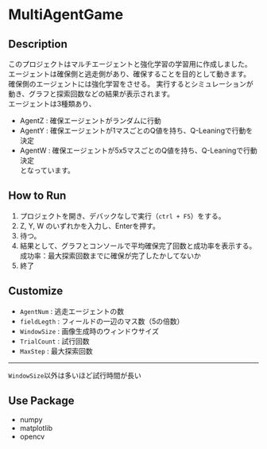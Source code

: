   # MultiAgentGame
## Description  
このプロジェクトはマルチエージェントと強化学習の学習用に作成しました。 
エージェントは確保側と逃走側があり、確保することを目的として動きます。
確保側のエージェントには強化学習をさせる。
実行するとシミュレーションが動き、グラフと探索回数などの結果が表示されます。  
エージェントは3種類あり、  
* AgentZ : 確保エージェントがランダムに行動  
* AgentY : 確保エージェントが1マスごとのQ値を持ち、Q-Leaningで行動を決定  
* AgentW : 確保エージェントが5x5マスごとのQ値を持ち、Q-Leaningで行動決定  
となっています。

## How to Run  
1. プロジェクトを開き、デバックなしで実行（`ctrl + F5`）をする。  
2. Z, Y, W のいずれかを入力し、Enterを押す。  
3. 待つ。  
4. 結果として、グラフとコンソールで平均確保完了回数と成功率を表示する。  
   成功率：最大探索回数までに確保が完了したかしてないか  
5. 終了  

## Customize
* `AgentNum` : 逃走エージェントの数  
* `fieldLegth` : フィールドの一辺のマス数（5の倍数）  
* `WindowSize` : 画像生成時のウィンドウサイズ  
* `TrialCount` : 試行回数  
* `MaxStep` : 最大探索回数  
***  
`WindowSize`以外は多いほど試行時間が長い  

## Use Package
* numpy  
* matplotlib  
* opencv  
